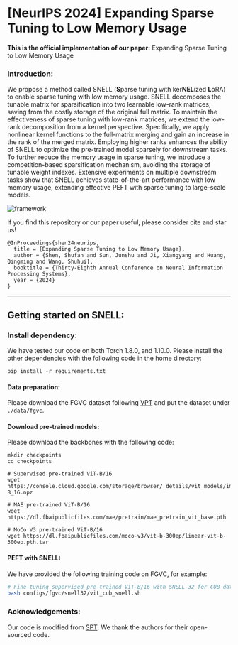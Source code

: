 # [NeurIPS 2024] Expanding Sparse Tuning to Low Memory Usage

**This is the official implementation of our paper:** Expanding Sparse Tuning to Low Memory Usage

### Introduction:

We propose a method called SNELL (**S**parse tuning with ker**NEL**ized **L**oRA) to enable sparse tuning with low memory usage. SNELL decomposes the tunable matrix for sparsification into two learnable low-rank matrices, saving from the costly storage of the original full matrix. To maintain the effectiveness of sparse tuning with low-rank matrices, we extend the low-rank decomposition from a kernel perspective. Specifically, we apply nonlinear kernel functions to the full-matrix merging and gain an increase in the rank of the merged matrix.  Employing higher ranks enhances the ability of SNELL to optimize the pre-trained model sparsely for downstream tasks. To further reduce the memory usage in sparse tuning, we introduce a competition-based sparsification mechanism, avoiding the storage of tunable weight indexes. Extensive experiments on multiple downstream tasks show that SNELL achieves state-of-the-art performance with low memory usage, extending effective PEFT with sparse tuning to large-scale models.

![framework](./framework.png)

If you find this repository or our paper useful, please consider cite and star us!

```
@InProceedings{shen24neurips,
  title = {Expanding Sparse Tuning to Low Memory Usage},
  author = {Shen, Shufan and Sun, Junshu and Ji, Xiangyang and Huang, Qingming and Wang, Shuhui},
  booktitle = {Thirty-Eighth Annual Conference on Neural Information Processing Systems},
  year = {2024}
}
```

------

## Getting started on SNELL:

### Install dependency:

We have tested our code on both Torch 1.8.0, and 1.10.0. Please install the other dependencies with the following code in the home directory:

```
pip install -r requirements.txt
```

#### Data preparation:

Please download the FGVC dataset following [VPT](https://github.com/KMnP/vpt) and put the dataset under `./data/fgvc`.

#### Download pre-trained models:

Please download the backbones with the following code:

```
mkdir checkpoints
cd checkpoints

# Supervised pre-trained ViT-B/16
wget https://console.cloud.google.com/storage/browser/_details/vit_models/imagenet21k/ViT-B_16.npz

# MAE pre-trained ViT-B/16
wget https://dl.fbaipublicfiles.com/mae/pretrain/mae_pretrain_vit_base.pth

# MoCo V3 pre-trained ViT-B/16
wget https://dl.fbaipublicfiles.com/moco-v3/vit-b-300ep/linear-vit-b-300ep.pth.tar
```

#### PEFT with SNELL:

We have provided the following training code on FGVC, for example:

```bash
# Fine-tuning supervised pre-trained ViT-B/16 with SNELL-32 for CUB dataset
bash configs/fgvc/snell32/vit_cub_snell.sh
```
### Acknowledgements:
Our code is modified from [SPT](https://github.com/ziplab/SPT). We thank the authors for their open-sourced code.
